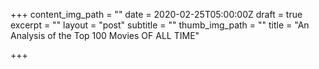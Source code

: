 +++
content_img_path = ""
date = 2020-02-25T05:00:00Z
draft = true
excerpt = ""
layout = "post"
subtitle = ""
thumb_img_path = ""
title = "An Analysis of the Top 100 Movies OF ALL TIME"

+++
